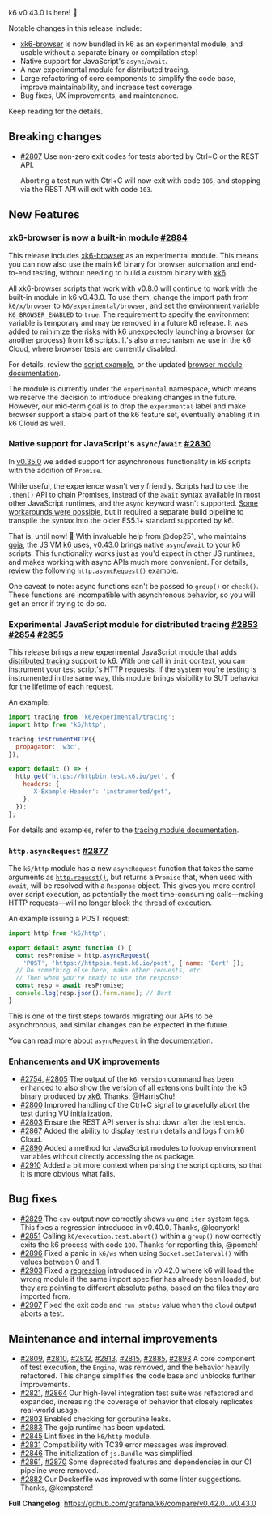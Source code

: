k6 v0.43.0 is here! :tada:

Notable changes in this release include:
- [xk6-browser](https://github.com/grafana/xk6-browser) is now bundled in k6 as an experimental module, and usable without a separate binary or compilation step!
- Native support for JavaScript's `async`/`await`.
- A new experimental module for distributed tracing.
- Large refactoring of core components to simplify the code base, improve maintainability, and increase test coverage.
- Bug fixes, UX improvements, and maintenance.

Keep reading for the details.

## Breaking changes

- [#2807](https://github.com/grafana/k6/pull/2807) Use non-zero exit codes for tests aborted by Ctrl+C or the REST API.

  Aborting a test run with Ctrl+C will now exit with code `105`, and stopping via the REST API will exit with code `103`.


## New Features

### xk6-browser is now a built-in module [#2884](https://github.com/grafana/k6/pull/2884)

This release includes [xk6-browser](https://github.com/grafana/xk6-browser) as an experimental module. This means you can now also use the main k6 binary for browser automation and end-to-end testing, without needing to build a custom binary with [xk6](https://github.com/grafana/xk6).

All xk6-browser scripts that work with v0.8.0 will continue to work with the built-in module in k6 v0.43.0. To use them, change the import path from `k6/x/browser` to `k6/experimental/browser`, and set the environment variable `K6_BROWSER_ENABLED` to `true`. The requirement to specify the environment variable is temporary and may be removed in a future k6 release. It was added to minimize the risks with k6 unexpectedly launching a browser (or another process) from k6 scripts. It's also a mechanism we use in the k6 Cloud, where browser tests are currently disabled.

For details, review the [script example](https://github.com/grafana/k6/blob/v0.43.0/samples/experimental/browser.js), or the updated [browser module documentation](https://k6.io/docs/javascript-api/k6-browser/).

The module is currently under the `experimental` namespace, which means we reserve the decision to introduce breaking changes in the future. However, our mid-term goal is to drop the `experimental` label and make browser support a stable part of the k6 feature set, eventually enabling it in k6 Cloud as well.


### Native support for JavaScript's `async`/`await` [#2830](https://github.com/grafana/k6/pull/2830)

In [v0.35.0](https://github.com/grafana/k6/releases/tag/v0.35.0) we added support for asynchronous functionality in k6 scripts with the addition of `Promise`.

While useful, the experience wasn't very friendly. Scripts had to use the `.then()` API to chain Promises, instead of the `await` syntax available in most other JavaScript runtimes, and the `async` keyword wasn't supported. [Some workarounds were possible](https://github.com/grafana/k6/issues/779#issuecomment-964027280), but it required a separate build pipeline to transpile the syntax into the older ES5.1+ standard supported by k6.

That is, until now! :tada: With invaluable help from @dop251, who maintains [goja](https://github.com/dop251/goja), the JS VM k6 uses, v0.43.0 brings native `async`/`await` to your k6 scripts. This functionality works just as you'd expect in other JS runtimes, and makes working with async APIs much more convenient. For details, review the following [`http.asyncRequest()` example](#httpasyncrequest-2877).

One caveat to note: async functions can't be passed to `group()` or `check()`. These functions are incompatible with asynchronous behavior, so you will get an error if trying to do so.


### Experimental JavaScript module for distributed tracing [#2853](https://github.com/grafana/k6/pull/2853) [#2854](https://github.com/grafana/k6/pull/2854) [#2855](https://github.com/grafana/k6/pull/2855)

This release brings a new experimental JavaScript module that adds [distributed tracing](https://en.wikipedia.org/wiki/Tracing_(software)) support to k6. With one call in `init` context, you can instrument your test script's HTTP requests. If the system you're testing is instrumented in the same way, this module brings visibility to SUT behavior for the lifetime of each request.

An example:

```javascript
import tracing from 'k6/experimental/tracing';
import http from 'k6/http';

tracing.instrumentHTTP({
  propagator: 'w3c',
});

export default () => {
  http.get('https://httpbin.test.k6.io/get', {
    headers: {
      'X-Example-Header': 'instrumented/get',
    },
  });
};
```

For details and examples, refer to the [tracing module documentation](https://https://k6.io/docs/javascript-api/k6-experimental/tracing/).


### `http.asyncRequest` [#2877](https://github.com/grafana/k6/pull/2877)

The `k6/http` module has a new `asyncRequest` function that takes the same arguments as [`http.request()`](https://k6.io/docs/javascript-api/k6-http/request/), but returns a `Promise` that, when used with `await`, will be resolved with a `Response` object. This gives you more control over script execution, as potentially the most time-consuming calls—making HTTP requests—will no longer block the thread of execution.

An example issuing a POST request:

```javascript
import http from 'k6/http';

export default async function () {
  const resPromise = http.asyncRequest(
    'POST', 'https://httpbin.test.k6.io/post', { name: 'Bert' });
  // Do something else here, make other requests, etc.
  // Then when you're ready to use the response:
  const resp = await resPromise;
  console.log(resp.json().form.name); // Bert
}
```

This is one of the first steps towards migrating our APIs to be asynchronous, and similar changes can be expected in the future.

You can read more about `asyncRequest` in the [documentation](https://k6.io/docs/javascript-api/k6-http/asyncrequest/).


### Enhancements and UX improvements

- [#2754](https://github.com/grafana/k6/pull/2754), [#2805](https://github.com/grafana/k6/pull/2805) The output of the `k6 version` command has been enhanced to also show the version of all extensions built into the k6 binary produced by [xk6](https://github.com/grafana/xk6). Thanks, @HarrisChu!
- [#2800](https://github.com/grafana/k6/pull/2800) Improved handling of the Ctrl+C signal to gracefully abort the test during VU initialization.
- [#2803](https://github.com/grafana/k6/pull/2803) Ensure the REST API server is shut down after the test ends.
- [#2867](https://github.com/grafana/k6/pull/2867) Added the ability to display test run details and logs from k6 Cloud.
- [#2890](https://github.com/grafana/k6/pull/2890) Added a method for JavaScript modules to lookup environment variables without directly accessing the `os` package.
- [#2910](https://github.com/grafana/k6/pull/2910) Added a bit more context when parsing the script options, so that it is more obvious what fails.


## Bug fixes

- [#2829](https://github.com/grafana/k6/pull/2829) The `csv` output now correctly shows `vu` and `iter` system tags. This fixes a regression introduced in v0.40.0. Thanks, @leonyork!
- [#2851](https://github.com/grafana/k6/pull/2851) Calling `k6/execution.test.abort()` within a `group()` now correctly exits the k6 process with code `108`. Thanks for reporting this, @pomeh!
- [#2896](https://github.com/grafana/k6/pull/2896) Fixed a panic in `k6/ws` when using `Socket.setInterval()` with values between 0 and 1.
- [#2903](https://github.com/grafana/k6/pull/2903) Fixed a [regression](https://github.com/grafana/k6/issues/2902) introduced in v0.42.0 where k6 will load the wrong module if the same import specifier has already been loaded, but they are pointing to different absolute paths, based on the files they are imported from.
- [#2907](https://github.com/grafana/k6/pull/2907) Fixed the exit code and `run_status` value when the `cloud` output aborts a test.


## Maintenance and internal improvements

- [#2809](https://github.com/grafana/k6/pull/2809), [#2810](https://github.com/grafana/k6/pull/2810), [#2812](https://github.com/grafana/k6/pull/2812), [#2813](https://github.com/grafana/k6/pull/2813), [#2815](https://github.com/grafana/k6/pull/2815), [#2885](https://github.com/grafana/k6/pull/2885), [#2893](https://github.com/grafana/k6/pull/2893) A core component of test execution, the `Engine`, was removed, and the behavior heavily refactored. This change simplifies the code base and unblocks further improvements.
- [#2821](https://github.com/grafana/k6/pull/2821), [#2864](https://github.com/grafana/k6/pull/2864) Our high-level integration test suite was refactored and expanded, increasing the coverage of behavior that closely replicates real-world usage.
- [#2803](https://github.com/grafana/k6/pull/2803) Enabled checking for goroutine leaks.
- [#2883](https://github.com/grafana/k6/pull/2883) The goja runtime has been updated.
- [#2845](https://github.com/grafana/k6/pull/2845) Lint fixes in the `k6/http` module.
- [#2831](https://github.com/grafana/k6/pull/2831) Compatibility with TC39 error messages was improved.
- [#2846](https://github.com/grafana/k6/pull/2846) The initialization of `js.Bundle` was simplified.
- [#2861](https://github.com/grafana/k6/pull/2861), [#2870](https://github.com/grafana/k6/pull/2870) Some deprecated features and dependencies in our CI pipeline were removed.
- [#2882](https://github.com/grafana/k6/pull/2882) Our Dockerfile was improved with some linter suggestions. Thanks, @kempsterc!

**Full Changelog**: https://github.com/grafana/k6/compare/v0.42.0...v0.43.0
